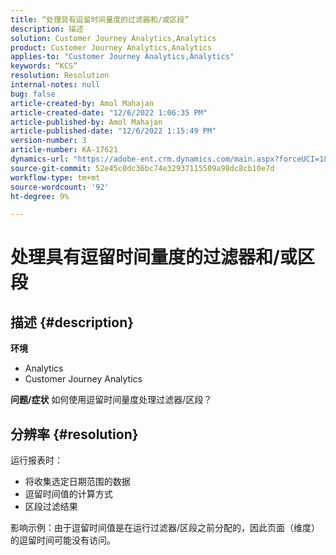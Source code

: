 ```yaml
---
title: “处理具有逗留时间量度的过滤器和/或区段”
description: 描述
solution: Customer Journey Analytics,Analytics
product: Customer Journey Analytics,Analytics
applies-to: "Customer Journey Analytics,Analytics"
keywords: “KCS”
resolution: Resolution
internal-notes: null
bug: false
article-created-by: Amol Mahajan
article-created-date: "12/6/2022 1:06:35 PM"
article-published-by: Amol Mahajan
article-published-date: "12/6/2022 1:15:49 PM"
version-number: 3
article-number: KA-17621
dynamics-url: "https://adobe-ent.crm.dynamics.com/main.aspx?forceUCI=1&pagetype=entityrecord&etn=knowledgearticle&id=f66217cf-6675-ed11-81aa-6045bd006e5a"
source-git-commit: 52e45c0dc36bc74e32937115509a98dc8cb10e7d
workflow-type: tm+mt
source-wordcount: '92'
ht-degree: 9%

---
```


# 处理具有逗留时间量度的过滤器和/或区段

## 描述 {#description}

<b>环境</b>
- Analytics
- Customer Journey Analytics



<b>问题/症状</b>
如何使用逗留时间量度处理过滤器/区段？


## 分辨率 {#resolution}

运行报表时：
- 将收集选定日期范围的数据
- 逗留时间值的计算方式
- 区段过滤结果


影响示例：由于逗留时间值是在运行过滤器/区段之前分配的，因此页面（维度）的逗留时间可能没有访问。
